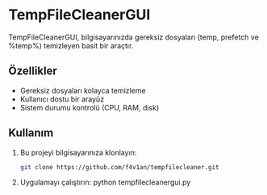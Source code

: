 # TempFileCleanerGUI

TempFileCleanerGUI, bilgisayarınızda gereksiz dosyaları (temp, prefetch ve %temp%) temizleyen basit bir araçtır.

## Özellikler

- Gereksiz dosyaları kolayca temizleme
- Kullanıcı dostu bir arayüz
- Sistem durumu kontrolü (CPU, RAM, disk)

## Kullanım

1. Bu projeyi bilgisayarınıza klonlayın:
   ```bash
   git clone https://github.com/f4v1an/tempfilecleaner.git
   ```
2. Uygulamayı çalıştırın:
   python tempfilecleanergui.py
